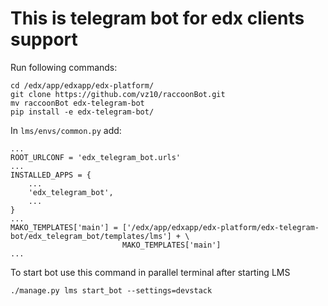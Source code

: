 This is telegram bot for edx clients support
======================================================================
Run following commands:

```
cd /edx/app/edxapp/edx-platform/
git clone https://github.com/vz10/raccoonBot.git
mv raccoonBot edx-telegram-bot
pip install -e edx-telegram-bot/
```

In `lms/envs/common.py` add:

```
...
ROOT_URLCONF = 'edx_telegram_bot.urls'
...
INSTALLED_APPS = {
    ...
    'edx_telegram_bot',
    ...
}
...
MAKO_TEMPLATES['main'] = ['/edx/app/edxapp/edx-platform/edx-telegram-bot/edx_telegram_bot/templates/lms'] + \
                         MAKO_TEMPLATES['main']
...
```
To start bot use this command in parallel terminal after starting LMS

```
./manage.py lms start_bot --settings=devstack
```
